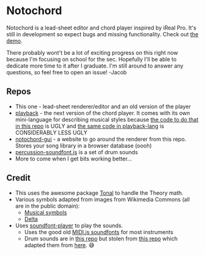 # Notochord

Notochord is a lead-sheet editor and chord player inspired by iReal Pro. It's still in development so expect bugs and missing functionality. Check out [the demo](https://notochord.github.io/).

There probably wont't be a lot of exciting progress on this right now because I'm focusing on school for the sec. Hopefully I'll be able to dedicate more time to it after I graduate. I'm still around to answer any questions, so feel free to open an issue! -Jacob

## Repos

* This one - lead-sheet renderer/editor and an old version of the player
* [playback](https://github.com/notochord/playback) - the next version of the chord player. It comes with its own mini-language for describing musical styles because [the code to do that in this repo](https://github.com/notochord/notochord/blob/master/src/player/styles/swing.js) is UGLY and [the same code in playback-lang](https://github.com/notochord/playback/blob/master/styles/swing.play) is CONSIDERABLY LESS UGLY
* [notochord-gui](https://github.com/notochord/notochord-gui) - a website to go around the renderer from this repo. Stores your song library in a browser database (oooh)
* [percussion-soundfont.js](https://github.com/notochord/percussion-soundfont.js) is a set of drum sounds
* More to come when I get bits working better...

## Credit

* This uses the awesome package [Tonal](https://github.com/danigb/tonal) to handle the Theory math.
* Various symbols adapted from images from Wikimedia Commons (all are in the public domain):
   * [Musical symbols](https://commons.wikimedia.org/wiki/Category:SVG_musical_notation)
   * [Delta](https://commons.wikimedia.org/wiki/File:Greek_uc_delta.svg)
* Uses [soundfont-player](https://github.com/danigb/soundfont-player) to play the sounds.
   * Uses the good old [MIDI.js soundfonts](https://github.com/gleitz/midi-js-soundfonts) for most instruments
   * Drum sounds are in [this repo](https://github.com/notochord/percussion-soundfont.js) but stolen from [this repo](https://github.com/letoribo/General-MIDI-Percussion-soundfonts-for-MIDI.js-) which adapted them from [here](http://www.schristiancollins.com/generaluser.php). :sweat_smile:
